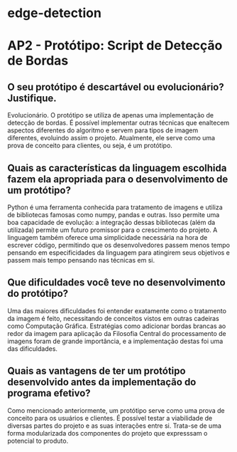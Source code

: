 # edge-detection

# AP2 - Protótipo: Script de Detecção de Bordas

## O seu protótipo é descartável ou evolucionário? Justifique.
Evolucionário. O protótipo se utiliza de apenas uma implementação de detecção de bordas. É possível implementar outras técnicas que enaltecem aspectos diferentes do algoritmo e servem para tipos de imagem diferentes, evoluindo assim o projeto. Atualmente, ele serve como uma prova de conceito para clientes, ou seja, é um protótipo.


## Quais as características da linguagem escolhida fazem ela apropriada para o desenvolvimento de um protótipo?
Python é uma ferramenta conhecida para tratamento de imagens e utiliza de bibliotecas famosas como numpy, pandas e outras. Isso permite uma boa capacidade de evolução: a integração dessas bibliotecas (além da utilizada) permite um futuro promissor para o crescimento do projeto. A linguagem também oferece uma simplicidade necessária na hora de escrever código, permitindo que os desenvolvedores passem menos tempo pensando em especificidades da linguagem para atingirem seus objetivos e passem mais tempo pensando nas técnicas em si.


## Que dificuldades você teve no desenvolvimento do protótipo?
Uma das maiores dificuldades foi entender exatamente como o tratamento da imagem é feito, necessitando de conceitos vistos em outras cadeiras como Computação Gráfica. Estratégias como adicionar bordas brancas ao redor da imagem para aplicação da Filosofia Central do processamento de imagens foram de grande importância, e a implementação destas foi uma das dificuldades.


## Quais as vantagens de ter um protótipo desenvolvido antes da implementação do programa efetivo?
Como mencionado anteriormente, um protótipo serve como uma prova de conceito para os usuários e clientes. É possível testar a viabilidade de diversas partes do projeto e as suas interações entre si. Trata-se de uma forma modularizada dos componentes do projeto que expresssam o potencial to produto.
